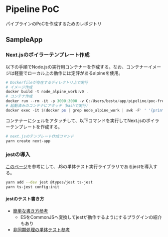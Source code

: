 # Pipeline PoC
パイプラインのPoCを作成するためのレポジトリ

## SampleApp

### Next.jsのボイラーテンプレート作成

以下の手順でNode.jsの実行用コンテナーを作成する。なお、コンテナーイメージは軽量でローカル上の動作には定評があるalpineを使用。

```powershell
# Dockerfileが存在するディレクトリ上で実行
# イメージ作成
docker build -t node_alpine_work:v0 .
# コンテナ作成
docker run --rm -it -p 3000:3000 -v C:/Users/besta/app/pipeline/poc-frontend-app:/usr/src/app node_alpine_work:v0 sh
# 起動済みのコンテナにアタッチ（bashで実行）
docker exec -it $(docker ps | grep node_alpine_work | awk -F' ' '{print $1}') sh
```

コンテナーにシェルをアタッチして、以下コマンドを実行してNext.jsのボイラーテンプレートを作成する。

```bash
# next.jsのテンプレート作成コマンド
yarn create next-app
```

### jestの導入

[このページ](https://qiita.com/mktu/items/d36416baba155dfecc00)を参考にして、JSの単体テスト実行ライブラリであるjestを導入する。

```bash
yarn add --dev jest @types/jest ts-jest
yarn ts-jest config:init
```

#### jestのテスト書き方

- [簡単な書き方参考](https://qiita.com/hogesuke_1/items/8da7b63ff1d420b4253f)
    - ESをCommonJSへ変換してjestが動作するようにするプラグインの紹介もあり
- [非同期処理の単体テスト参考](https://jestjs.io/docs/tutorial-async)